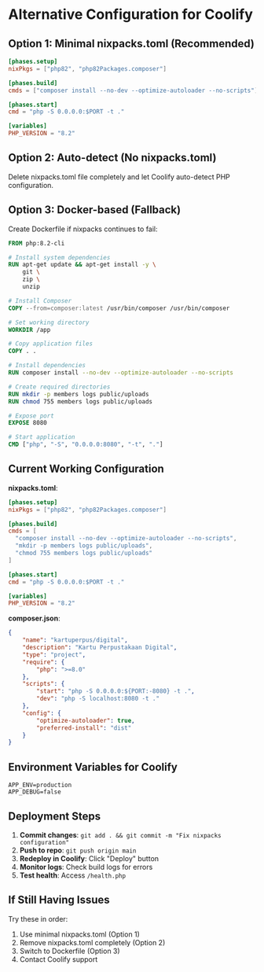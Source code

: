 # Alternative Configuration for Coolify

## Option 1: Minimal nixpacks.toml (Recommended)
```toml
[phases.setup]
nixPkgs = ["php82", "php82Packages.composer"]

[phases.build]
cmds = ["composer install --no-dev --optimize-autoloader --no-scripts"]

[phases.start]
cmd = "php -S 0.0.0.0:$PORT -t ."

[variables]
PHP_VERSION = "8.2"
```

## Option 2: Auto-detect (No nixpacks.toml)
Delete nixpacks.toml file completely and let Coolify auto-detect PHP configuration.

## Option 3: Docker-based (Fallback)
Create Dockerfile if nixpacks continues to fail:

```dockerfile
FROM php:8.2-cli

# Install system dependencies
RUN apt-get update && apt-get install -y \
    git \
    zip \
    unzip

# Install Composer
COPY --from=composer:latest /usr/bin/composer /usr/bin/composer

# Set working directory
WORKDIR /app

# Copy application files
COPY . .

# Install dependencies
RUN composer install --no-dev --optimize-autoloader --no-scripts

# Create required directories
RUN mkdir -p members logs public/uploads
RUN chmod 755 members logs public/uploads

# Expose port
EXPOSE 8080

# Start application
CMD ["php", "-S", "0.0.0.0:8080", "-t", "."]
```

## Current Working Configuration

**nixpacks.toml**:
```toml
[phases.setup]
nixPkgs = ["php82", "php82Packages.composer"]

[phases.build]
cmds = [
  "composer install --no-dev --optimize-autoloader --no-scripts",
  "mkdir -p members logs public/uploads",
  "chmod 755 members logs public/uploads"
]

[phases.start]
cmd = "php -S 0.0.0.0:$PORT -t ."

[variables]
PHP_VERSION = "8.2"
```

**composer.json**:
```json
{
    "name": "kartuperpus/digital",
    "description": "Kartu Perpustakaan Digital",
    "type": "project",
    "require": {
        "php": ">=8.0"
    },
    "scripts": {
        "start": "php -S 0.0.0.0:${PORT:-8080} -t .",
        "dev": "php -S localhost:8080 -t ."
    },
    "config": {
        "optimize-autoloader": true,
        "preferred-install": "dist"
    }
}
```

## Environment Variables for Coolify
```
APP_ENV=production
APP_DEBUG=false
```

## Deployment Steps
1. **Commit changes**: `git add . && git commit -m "Fix nixpacks configuration"`
2. **Push to repo**: `git push origin main`
3. **Redeploy in Coolify**: Click "Deploy" button
4. **Monitor logs**: Check build logs for errors
5. **Test health**: Access `/health.php`

## If Still Having Issues
Try these in order:
1. Use minimal nixpacks.toml (Option 1)
2. Remove nixpacks.toml completely (Option 2)
3. Switch to Dockerfile (Option 3)
4. Contact Coolify support
